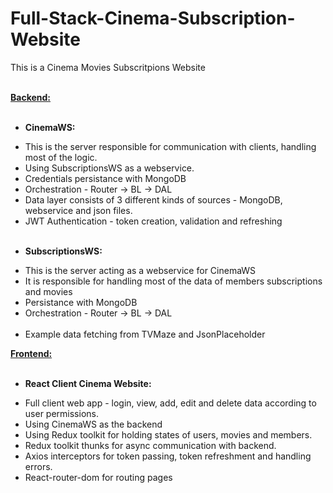 # Full-Stack-Cinema-Subscription-Website

This is a Cinema Movies Subscritpions Website <br/> <br/>

<ins>**Backend:**</ins> <br/> <br/>

* **CinemaWS:** <br/>
- This is the server responsible for communication with clients, handling most of the logic. <br/>
- Using SubscriptionsWS as a webservice. <br/>
- Credentials persistance with MongoDB <br/>
- Orchestration - Router -> BL -> DAL <br/>
- Data layer consists of 3 different kinds of sources - MongoDB, webservice and json files. <br/>
- JWT Authentication - token creation, validation and refreshing <br/> <br/>

* **SubscriptionsWS:** <br/>
- This is the server acting as a webservice for CinemaWS <br/>
- It is responsible for handling most of the data of members subscriptions and movies <br/>
- Persistance with MongoDB <br/>
- Orchestration - Router -> BL -> DAL <br/> <br/>
- Example data fetching from TVMaze and JsonPlaceholder

**<ins>Frontend:</ins>** <br/> <br/>

* **React Client Cinema Website:** <br/>
- Full client web app - login, view, add, edit and delete data according to user permissions. <br/>
- Using CinemaWS as the backend <br/>
- Using Redux toolkit for holding states of users, movies and members. <br/>
- Redux toolkit thunks for async communication with backend. <br/>
- Axios interceptors for token passing, token refreshment and handling errors. <br/>
- React-router-dom for routing pages <br/>

